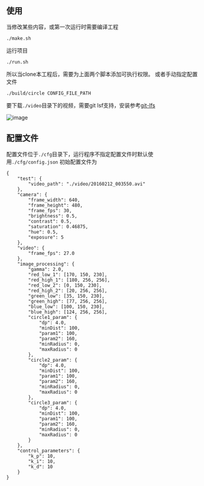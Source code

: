 ## 使用
当修改某些内容，或第一次运行时需要编译工程

    ./make.sh
运行项目

    ./run.sh
所以当clone本工程后，需要为上面两个脚本添加可执行权限。
或者手动指定配置文件

    ./build/circle CONFIG_FILE_PATH

要下载`./video`目录下的视频，需要git lsf支持，安装参考[git-lfs](https://git-lfs.github.com/)

![image]()

## 配置文件
配置文件位于`./cfg`目录下，运行程序不指定配置文件时默认使用`./cfg/config.json`
初始配置文件为

    {
        "test": {
            "video_path": "./video/20160212_003550.avi"
        },
        "camera": {
            "frame_width": 640,
            "frame_height": 480,
            "frame_fps": 30,
            "brightness": 0.5,
            "contrast": 0.5,
            "saturation": 0.46875,
            "hue": 0.5,
            "exposure": 5
        },
        "video": {
            "frame_fps": 27.0
        },
        "image_processing": {
            "gamma": 2.0,
            "red_low_1": [170, 150, 230],
            "red_high_1": [180, 256, 256],
            "red_low_2": [0, 150, 230],
            "red_high_2": [20, 256, 256],
            "green_low": [35, 150, 230],
            "green_high": [77, 256, 256],
            "blue_low": [100, 150, 230],
            "blue_high": [124, 256, 256],
            "circle1_param": {
                "dp": 4.0,
                "minDist": 100,
                "param1": 100,
                "param2": 160,
                "minRadius": 0,
                "maxRadius": 0
            },
            "circle2_param": {
                "dp": 4.0,
                "minDist": 100,
                "param1": 100,
                "param2": 160,
                "minRadius": 0,
                "maxRadius": 0
            },
            "circle3_param": {
                "dp": 4.0,
                "minDist": 100,
                "param1": 100,
                "param2": 160,
                "minRadius": 0,
                "maxRadius": 0
            }
        },
        "control_parameters": {
            "k_p": 10,
            "k_i": 10,
            "k_d": 10
        }
    }